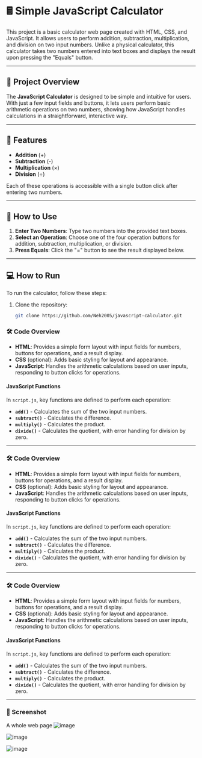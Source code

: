 # 🖩 Simple JavaScript Calculator

This project is a basic calculator web page created with HTML, CSS, and JavaScript. It allows users to perform addition, subtraction, multiplication, and division on two input numbers. Unlike a physical calculator, this calculator takes two numbers entered into text boxes and displays the result upon pressing the "Equals" button.

---

## 🎯 Project Overview

The **JavaScript Calculator** is designed to be simple and intuitive for users. With just a few input fields and buttons, it lets users perform basic arithmetic operations on two numbers, showing how JavaScript handles calculations in a straightforward, interactive way.

---

## 🌟 Features

- **Addition** (+)
- **Subtraction** (-)
- **Multiplication** (×)
- **Division** (÷)
  
Each of these operations is accessible with a single button click after entering two numbers.

---

## 🚀 How to Use

1. **Enter Two Numbers**: Type two numbers into the provided text boxes.
2. **Select an Operation**: Choose one of the four operation buttons for addition, subtraction, multiplication, or division.
3. **Press Equals**: Click the "=" button to see the result displayed below.

---

## 💻 How to Run

To run the calculator, follow these steps:

1. Clone the repository:
   ```bash
   git clone https://github.com/Neh2005/javascript-calculator.git

### 🛠️ Code Overview

- **HTML**: Provides a simple form layout with input fields for numbers, buttons for operations, and a result display.
- **CSS** (optional): Adds basic styling for layout and appearance.
- **JavaScript**: Handles the arithmetic calculations based on user inputs, responding to button clicks for operations.

#### JavaScript Functions

In `script.js`, key functions are defined to perform each operation:

- **`add()`** - Calculates the sum of the two input numbers.
- **`subtract()`** - Calculates the difference.
- **`multiply()`** - Calculates the product.
- **`divide()`** - Calculates the quotient, with error handling for division by zero.

---
### 🛠️ Code Overview

- **HTML**: Provides a simple form layout with input fields for numbers, buttons for operations, and a result display.
- **CSS** (optional): Adds basic styling for layout and appearance.
- **JavaScript**: Handles the arithmetic calculations based on user inputs, responding to button clicks for operations.

#### JavaScript Functions

In `script.js`, key functions are defined to perform each operation:

- **`add()`** - Calculates the sum of the two input numbers.
- **`subtract()`** - Calculates the difference.
- **`multiply()`** - Calculates the product.
- **`divide()`** - Calculates the quotient, with error handling for division by zero.

---

### 🛠️ Code Overview

- **HTML**: Provides a simple form layout with input fields for numbers, buttons for operations, and a result display.
- **CSS** (optional): Adds basic styling for layout and appearance.
- **JavaScript**: Handles the arithmetic calculations based on user inputs, responding to button clicks for operations.

#### JavaScript Functions

In `script.js`, key functions are defined to perform each operation:

- **`add()`** - Calculates the sum of the two input numbers.
- **`subtract()`** - Calculates the difference.
- **`multiply()`** - Calculates the product.
- **`divide()`** - Calculates the quotient, with error handling for division by zero.

---

###  📸 Screenshot

A whole web page
![image](https://github.com/user-attachments/assets/90dde6ea-e502-4c46-b560-a8bfc4dc3f71)

![image](https://github.com/user-attachments/assets/dad9955d-fc12-4539-bddf-6a9ff68002bb)

![image](https://github.com/user-attachments/assets/2c04cd75-f215-4f00-a9af-9c3ad5dd0df2)

